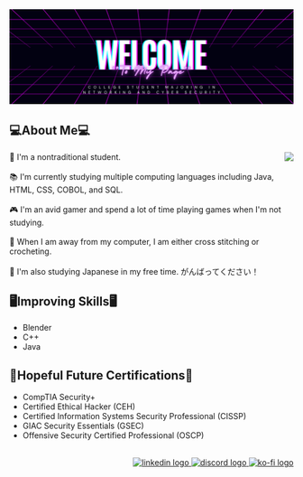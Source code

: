<img src="/Heading.png">

## 💻About Me💻

<img align="right" height="200" src="https://media1.tenor.com/m/pBdSZujHiacAAAAC/tkthao219-bunny.gif"  />


<p align="left">
    📔 I'm a nontraditional student. <br><br>
    📚 I'm currently studying multiple computing languages including Java, HTML, CSS, COBOL, and SQL.<br><br>
    🎮 I'm an avid gamer and spend a lot of time playing games when I'm not studying.<br><br>
    🧶 When I am away from my computer, I am either cross stitching or crocheting.<br><br>
    📖 I'm also studying Japanese in my free time. がんばってください！
</p>

## 🖥Improving Skills🖥
* Blender
* C++
* Java

## 💼Hopeful Future Certifications💼
* CompTIA Security+
* Certified Ethical Hacker (CEH)
* Certified Information Systems Security Professional (CISSP)
* GIAC Security Essentials (GSEC)
* Offensive Security Certified Professional (OSCP)
    

<br clear="both">

<div align="right">
  <a href="https://www.linkedin.com/in/kelsi-kubr-89650a152/" target="_blank">
    <img src="https://raw.githubusercontent.com/maurodesouza/profile-readme-generator/master/src/assets/icons/social/linkedin/default.svg" width="52" height="40" alt="linkedin logo"  />
  </a>
  <a href="https://discord.com/channels/@fanglett" target="_blank">
    <img src="https://raw.githubusercontent.com/maurodesouza/profile-readme-generator/master/src/assets/icons/social/discord/default.svg" width="52" height="40" alt="discord logo"  />
  </a>
  <a href="https://ko-fi.com/fanglett" target="_blank">
    <img src="https://raw.githubusercontent.com/maurodesouza/profile-readme-generator/master/src/assets/icons/social/ko-fi/default.svg" width="52" height="40" alt="ko-fi logo"  />
  </a>
</div>

